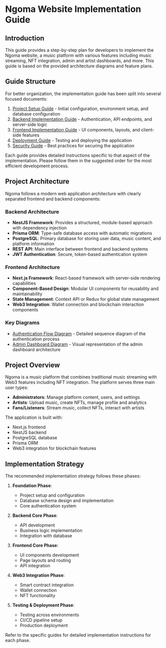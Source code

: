 # Ngoma Website Implementation Guide

## Introduction

This guide provides a step-by-step plan for developers to implement the Ngoma website, a music platform with various features including music streaming, NFT integration, admin and artist dashboards, and more. This guide is based on the provided architecture diagrams and feature plans.

## Guide Structure

For better organization, the implementation guide has been split into several focused documents:

1. [Project Setup Guide](docs/setup_guide.md) - Initial configuration, environment setup, and database configuration
2. [Backend Implementation Guide](docs/backend_guide.md) - Authentication, API endpoints, and server-side logic
3. [Frontend Implementation Guide](docs/frontend_guide.md) - UI components, layouts, and client-side features
4. [Deployment Guide](docs/deployment_guide.md) - Testing and deploying the application
5. [Security Guide](docs/security_guide.md) - Best practices for securing the application

Each guide provides detailed instructions specific to that aspect of the implementation. Please follow them in the suggested order for the most efficient development process.

## Project Architecture

Ngoma follows a modern web application architecture with clearly separated frontend and backend components:

### Backend Architecture

- **NestJS Framework**: Provides a structured, module-based approach with dependency injection
- **Prisma ORM**: Type-safe database access with automatic migrations
- **PostgreSQL**: Primary database for storing user data, music content, and platform information
- **REST API**: Main interface between frontend and backend systems
- **JWT Authentication**: Secure, token-based authentication system

### Frontend Architecture

- **Next.js Framework**: React-based framework with server-side rendering capabilities
- **Component-Based Design**: Modular UI components for reusability and maintainability
- **State Management**: Context API or Redux for global state management
- **Web3 Integration**: Wallet connection and blockchain interaction components

### Key Diagrams

- [Authentication Flow Diagram](diagrams/auth-flow-diagram.md) - Detailed sequence diagram of the authentication process
- [Admin Dashboard Diagram](diagrams/admin-dashboard-diagram.md) - Visual representation of the admin dashboard architecture

## Project Overview

Ngoma is a music platform that combines traditional music streaming with Web3 features including NFT integration. The platform serves three main user types:

- **Administrators**: Manage platform content, users, and settings
- **Artists**: Upload music, create NFTs, manage profile and analytics
- **Fans/Listeners**: Stream music, collect NFTs, interact with artists

The application is built with:

- Next.js frontend
- NestJS backend
- PostgreSQL database
- Prisma ORM
- Web3 integration for blockchain features

## Implementation Strategy

The recommended implementation strategy follows these phases:

1. **Foundation Phase**:

   - Project setup and configuration
   - Database schema design and implementation
   - Core authentication system

2. **Backend Core Phase**:

   - API development
   - Business logic implementation
   - Integration with database

3. **Frontend Core Phase**:

   - UI components development
   - Page layouts and routing
   - API integration

4. **Web3 Integration Phase**:

   - Smart contract integration
   - Wallet connection
   - NFT functionality

5. **Testing & Deployment Phase**:
   - Testing across environments
   - CI/CD pipeline setup
   - Production deployment

Refer to the specific guides for detailed implementation instructions for each phase.
